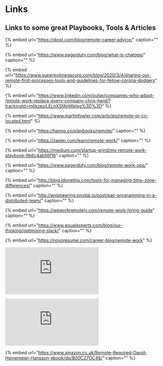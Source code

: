 # Links

## Links to some great Playbooks, Tools & Articles 

{% embed url="https://doist.com/blog/remote-career-advice/" caption="" %}

{% embed url="https://www.pagerduty.com/blog/what-is-chatops/" caption="" %}

{% embed url="https://www.superevilmegacorp.com/blog/2020/3/4/sharing-our-remote-first-processes-tools-and-guidelines-for-fellow-corona-dodgers" %}

{% embed url="https://www.linkedin.com/pulse/companies-who-adopt-remote-work-replace-every-company-chris-herd/?trackingId=m6kzezjLELhXSfAHl6klsg%3D%3D" %}

{% embed url="https://www.martinfowler.com/articles/remote-or-co-located.html" %}

{% embed url="https://hanno.co/playbooks/remote/" caption="" %}

{% embed url="https://zapier.com/learn/remote-work/" caption="" %}

{% embed url="https://medium.com/startup-grind/my-remote-work-playbook-9b6c4ab56f16" caption="" %}

{% embed url="https://www.pagerduty.com/blog/remote-work-ops/" caption="" %}

{% embed url="http://blog.idonethis.com/tools-for-managing-time-zone-differences/" caption="" %}

{% embed url="http://engineering.pivotal.io/post/pair-programming-in-a-distributed-team/" caption="" %}

{% embed url="https://weworkremotely.com/remote-work-hiring-guide" caption="" %}

{% embed url="https://www.equalexperts.com/blog/our-thinking/optimising-slack/" caption="" %}

{% embed url="https://novoresume.com/career-blog/remote-work" %}

![](http://cdn2.hubspot.net/hubfs/3071166/The%20Definitive%20Guide%20To%20Facilitating%20Remote%20Workshops%20%28V1.1%29.pdf?utm_campaign=Ebook&utm_source=ebook&utm_medium=button&utm_content=muralco)

![](https://services.google.com/fh/files/blogs/distributedworkplaybooks.pdf)

{% embed url="https://www.amazon.co.uk/Remote-Required-David-Heinemeier-Hansson-ebook/dp/B00CZ7OC46/" caption="" %}

